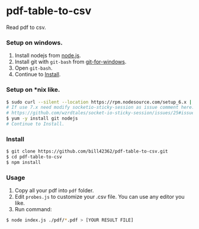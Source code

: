 # pdf-table-to-csv
Read pdf to csv.

### Setup on windows. ###
1. Install nodejs from [node.js](https://nodejs.org/en/download/).
2. Install git with `git-bash` from [git-for-windows](https://git-for-windows.github.io/).
3. Open `git-bash`.
4. Continue to [Install](#Install).

### Setup on *nix like. ###
```sh
$ sudo curl --silent --location https://rpm.nodesource.com/setup_6.x | sudo bash -
# If use 7.x need modify socketio-sticky-session as issue comment here:
# https://github.com/wzrdtales/socket-io-sticky-session/issues/25#issuecomment-294213294
$ yum -y install git nodejs
# Continue to Install.
```

### Install ###
```bash
$ git clone https://github.com/bill42362/pdf-table-to-csv.git
$ cd pdf-table-to-csv
$ npm install
```

### Usage ###
1. Copy all your pdf into `pdf` folder.
2. Edit `probes.js` to customize your .csv file.  You can use any editor you like.
3. Run command:
```bash
$ node index.js ./pdf/*.pdf > [YOUR RESULT FILE]
```
